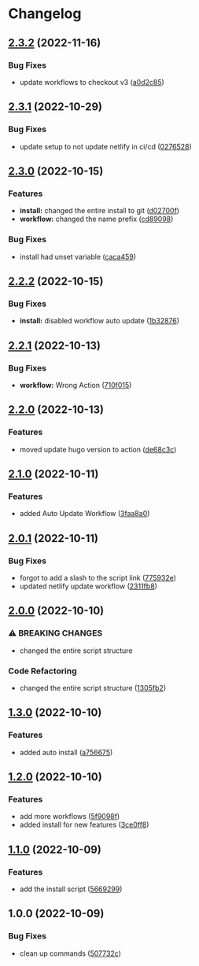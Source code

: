 # Changelog

## [2.3.2](https://github.com/ShoGinn/wowchemy-scripts/compare/v2.3.1...v2.3.2) (2022-11-16)


### Bug Fixes

* update workflows to checkout v3 ([a0d2c85](https://github.com/ShoGinn/wowchemy-scripts/commit/a0d2c85b0cca20a7c1e53bf372ef23a01d2be7d7))

## [2.3.1](https://github.com/ShoGinn/wowchemy-scripts/compare/v2.3.0...v2.3.1) (2022-10-29)


### Bug Fixes

* update setup to not update netlify in ci/cd ([0276528](https://github.com/ShoGinn/wowchemy-scripts/commit/0276528a11bf32793ba76f3067e2dd938fb4af05))

## [2.3.0](https://github.com/ShoGinn/wowchemy-scripts/compare/v2.2.2...v2.3.0) (2022-10-15)


### Features

* **install:** changed the entire install to git ([d02700f](https://github.com/ShoGinn/wowchemy-scripts/commit/d02700fc25ea703ce50d7aae6a73fc4be59826cb))
* **workflow:** changed the name prefix ([cd89098](https://github.com/ShoGinn/wowchemy-scripts/commit/cd890985f86f5f05d30530218b508cefb7831365))


### Bug Fixes

* install had unset variable ([caca459](https://github.com/ShoGinn/wowchemy-scripts/commit/caca4593dc5ca94dbf89ffc4d62e616ef1816ad4))

## [2.2.2](https://github.com/ShoGinn/wowchemy-scripts/compare/v2.2.1...v2.2.2) (2022-10-15)


### Bug Fixes

* **install:** disabled workflow auto update ([1b32876](https://github.com/ShoGinn/wowchemy-scripts/commit/1b328760f7b32f0c94c89e324c66b44099609ab8))

## [2.2.1](https://github.com/ShoGinn/wowchemy-scripts/compare/v2.2.0...v2.2.1) (2022-10-13)


### Bug Fixes

* **workflow:** Wrong Action ([710f015](https://github.com/ShoGinn/wowchemy-scripts/commit/710f015ec8afe9b747b665a298274233e44de34e))

## [2.2.0](https://github.com/ShoGinn/wowchemy-scripts/compare/v2.1.0...v2.2.0) (2022-10-13)


### Features

* moved update hugo version to action ([de68c3c](https://github.com/ShoGinn/wowchemy-scripts/commit/de68c3ceec1e011e05809758b49e3e7f7cb51798))

## [2.1.0](https://github.com/ShoGinn/wowchemy-scripts/compare/v2.0.1...v2.1.0) (2022-10-11)


### Features

* added Auto Update Workflow ([3faa8a0](https://github.com/ShoGinn/wowchemy-scripts/commit/3faa8a0125082ee51de619e58f103733acf20b45))

## [2.0.1](https://github.com/ShoGinn/wowchemy-scripts/compare/v2.0.0...v2.0.1) (2022-10-11)


### Bug Fixes

* forgot to add a slash to the script link ([775932e](https://github.com/ShoGinn/wowchemy-scripts/commit/775932eabf07f30ec840e29d4137e239d7ef6705))
* updated netlify update workflow ([2311fb8](https://github.com/ShoGinn/wowchemy-scripts/commit/2311fb81ed7879608c56f08d890098fdc74de51b))

## [2.0.0](https://github.com/ShoGinn/wowchemy-scripts/compare/v1.3.0...v2.0.0) (2022-10-10)


### ⚠ BREAKING CHANGES

* changed the entire script structure

### Code Refactoring

* changed the entire script structure ([1305fb2](https://github.com/ShoGinn/wowchemy-scripts/commit/1305fb2c52ac5e29ce4f6e7135f6c53f4432342c))

## [1.3.0](https://github.com/ShoGinn/wowchemy-scripts/compare/v1.2.0...v1.3.0) (2022-10-10)


### Features

* added auto install ([a756675](https://github.com/ShoGinn/wowchemy-scripts/commit/a7566755852942d4c8a04a700f348ae60b52f5b0))

## [1.2.0](https://github.com/ShoGinn/wowchemy-scripts/compare/v1.1.0...v1.2.0) (2022-10-10)


### Features

* add more workflows ([5f9098f](https://github.com/ShoGinn/wowchemy-scripts/commit/5f9098fcbd077ec6b01116c20e48e7f4ba5450e8))
* added install for new features ([3ce0ff8](https://github.com/ShoGinn/wowchemy-scripts/commit/3ce0ff8a8868c54d7327f948bff26594bc2708d6))

## [1.1.0](https://github.com/ShoGinn/wowchemy-scripts/compare/v1.0.0...v1.1.0) (2022-10-09)


### Features

* add the install script ([5669299](https://github.com/ShoGinn/wowchemy-scripts/commit/5669299532c5ea6b96a552d1bb90a001dfdee0fa))

## 1.0.0 (2022-10-09)


### Bug Fixes

* clean up commands ([507732c](https://github.com/ShoGinn/wowchemy-scripts/commit/507732c2b63909ddb93d78e273ce6364d0a13d38))
